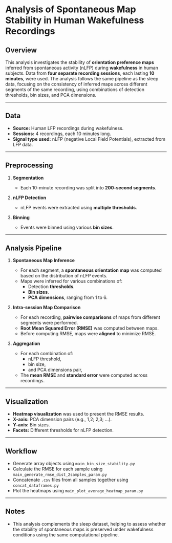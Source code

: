 # Analysis of Spontaneous Map Stability in Human Wakefulness Recordings

## Overview

This analysis investigates the stability of **orientation preference maps** inferred from spontaneous activity (nLFP) during **wakefulness** in human subjects. Data from **four separate recording sessions**, each lasting **10 minutes**, were used. The analysis follows the same pipeline as the sleep data, focusing on the consistency of inferred maps across different segments of the same recording, using combinations of detection thresholds, bin sizes, and PCA dimensions.

---

## Data

- **Source:** Human LFP recordings during wakefulness.
- **Sessions:** 4 recordings, each 10 minutes long.
- **Signal type used:** nLFP (negative Local Field Potentials), extracted from LFP data.

---

## Preprocessing

1. **Segmentation**
   - Each 10-minute recording was split into **200-second segments**.

2. **nLFP Detection**
   - nLFP events were extracted using **multiple thresholds**.

3. **Binning**
   - Events were binned using various **bin sizes**.

---

## Analysis Pipeline

1. **Spontaneous Map Inference**
   - For each segment, a **spontaneous orientation map** was computed based on the distribution of nLFP events.
   - Maps were inferred for various combinations of:
     - Detection **thresholds**.
     - **Bin sizes**.
     - **PCA dimensions**, ranging from 1 to 6.

2. **Intra-session Map Comparison**
   - For each recording, **pairwise comparisons** of maps from different segments were performed.
   - **Root Mean Squared Error (RMSE)** was computed between maps.
   - Before computing RMSE, maps were **aligned** to minimize RMSE.

3. **Aggregation**
   - For each combination of:
     - nLFP threshold,
     - bin size,
     - and PCA dimensions pair,
   - The **mean RMSE** and **standard error** were computed across recordings.

---

## Visualization

- **Heatmap visualization** was used to present the RMSE results.
- **X-axis:** PCA dimension pairs (e.g., 1,2; 2,3; …).
- **Y-axis:** Bin sizes.
- **Facets:** Different thresholds for nLFP detection.

---

## Workflow

- Generate array objects using `main_bin_size_stability.py`
- Calculate the RMSE for each sample using `main_generate_rmse_dist_2samples_param.py`
- Concatenate `.csv` files from all samples together using `concat_dataframes.py`
- Plot the heatmaps using `main_plot_average_heatmap_param.py`

---

## Notes

- This analysis complements the sleep dataset, helping to assess whether the stability of spontaneous maps is preserved under wakefulness conditions using the same computational pipeline.
